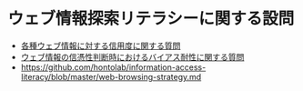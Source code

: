 # ウェブ情報探索リテラシーに関する設問
* [各種ウェブ情報に対する信用度に関する質問](https://github.com/hontolab/information-access-literacy/blob/master/web-credibility.md)
* [ウェブ情報の信憑性判断時におけるバイアス耐性に関する質問](https://github.com/hontolab/information-access-literacy/blob/master/credibility-judgment-bias.md)
* https://github.com/hontolab/information-access-literacy/blob/master/web-browsing-strategy.md
